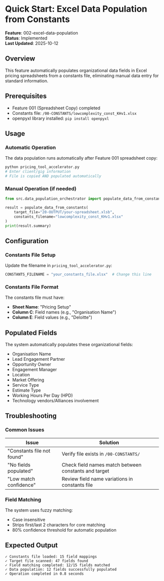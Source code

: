 # Quick Start: Excel Data Population from Constants

**Feature**: 002-excel-data-population  
**Status**: Implemented  
**Last Updated**: 2025-10-12

## Overview

This feature automatically populates organizational data fields in Excel pricing spreadsheets from a constants file, eliminating manual data entry for standard information.

## Prerequisites

- Feature 001 (Spreadsheet Copy) completed
- Constants file: `/00-CONSTANTS/lowcomplexity_const_KHv1.xlsx`
- openpyxl library installed: `pip install openpyxl`

## Usage

### Automatic Operation
The data population runs automatically after Feature 001 spreadsheet copy:

```bash
python pricing_tool_accelerator.py
# Enter client/gig information
# File is copied AND populated automatically
```

### Manual Operation (if needed)
```python
from src.data_population_orchestrator import populate_data_from_constants

result = populate_data_from_constants(
    target_file="20-OUTPUT/your-spreadsheet.xlsb",
    constants_filename="lowcomplexity_const_KHv1.xlsx"
)
print(result.summary)
```

## Configuration

### Constants File Setup
Update the filename in `pricing_tool_accelerator.py`:
```python
CONSTANTS_FILENAME = "your_constants_file.xlsx"  # Change this line
```

### Constants File Format
The constants file must have:
- **Sheet Name**: "Pricing Setup"
- **Column C**: Field names (e.g., "Organisation Name")
- **Column E**: Field values (e.g., "Deloitte")

## Populated Fields

The system automatically populates these organizational fields:
- Organisation Name
- Lead Engagement Partner
- Opportunity Owner
- Engagement Manager
- Location
- Market Offering
- Service Type
- Estimate Type
- Working Hours Per Day (HPD)
- Technology vendors/Alliances involvement

## Troubleshooting

### Common Issues
| Issue | Solution |
|-------|----------|
| "Constants file not found" | Verify file exists in `/00-CONSTANTS/` |
| "No fields populated" | Check field names match between constants and target |
| "Low match confidence" | Review field name variations in constants file |

### Field Matching
The system uses fuzzy matching:
- Case insensitive
- Strips first/last 2 characters for core matching
- 80% confidence threshold for automatic population

## Expected Output
```
✓ Constants file loaded: 15 field mappings
✓ Target file scanned: 47 fields found
✓ Field matching completed: 12/15 fields matched
✓ Data population: 12 fields successfully populated
✓ Operation completed in 0.8 seconds
```
